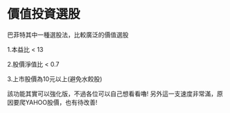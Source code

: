 # 價值投資選股
巴菲特其中一種選股法，比較廣泛的價值選股

1.本益比 < 13

2.股價淨值比 < 0.7

3.上市股價為10元以上(避免水餃股)

該功能其實可以強化版，不過各位可以自己想看看嚕!
另外這一支速度非常滿，原因要爬YAHOO股價，也有待改善!

